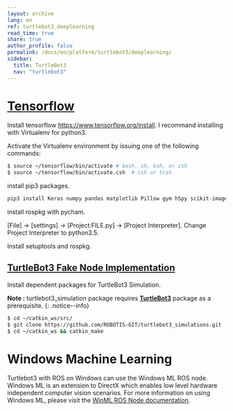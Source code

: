 ```yaml
---
layout: archive
lang: en
ref: turtlebot3_deeplearning
read_time: true
share: true
author_profile: false
permalink: /docs/en/platform/turtlebot3/deeplearning/
sidebar:
  title: TurtleBot3
  nav: "turtlebot3"
---
```


<style>body {counter-reset: h1 13 !important;}</style>

# [Tensorflow](#Tensorflow)

Install tensorflow https://www.tensorflow.org/install. I recommand installing with Virtualenv for python3.

Activate the Virtualenv environment by issuing one of the following commands:

``` bash
$ source ~/tensorflow/bin/activate # bash, sh, ksh, or zsh
$ source ~/tensorflow/bin/activate.csh  # csh or tcsh
```

install pip3 packages.
``` bash
pip3 install Keras numpy pandas matplotlib Pillow gym h5py scikit-image
```

install rospkg with pycham.

[File] -> [settings] -> [Project:FILE.py] -> [Project Interpreter]. Change Project Interpreter to python3.5.

Install setuptools and rospkg.

## [TurtleBot3 Fake Node Implementation](#turtlebot3-fake-node-implementation)

Install dependent packages for TurtleBot3 Simulation.

**Note :** turtlebot3_simulation package requires [**TurtleBot3**](http://turtlebot3.robotis.com/en/latest/pc_software.html#install-dependent-packages) package as a prerequisite.
{: .notice--info}

``` bash
$ cd ~/catkin_ws/src/
$ git clone https://github.com/ROBOTIS-GIT/turtlebot3_simulations.git
$ cd ~/catkin_ws && catkin_make
```

# Windows Machine Learning
Turtlebot3 with ROS on Windows can use the Windows ML ROS node. Windows ML is an extension to DirectX which enables low level hardware independent computer vision scenarios. For more information on using Windows ML, please visit the [WinML ROS Node documentation](https://aka.ms/ros_winml).
